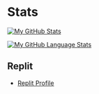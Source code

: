 # Stats

[![My GitHub Stats](https://github-readme-stats.vercel.app/api/?username=Mr-Cuda&count_private=true&theme=dracula&showicons=true)]()


[![My GitHub Language Stats](https://github-readme-stats.vercel.app/api/top-langs/?username=Mr-Cuda&langs_count=5&theme=dracula)]()


## Replit


- [Replit Profile](https://replit.com/@MrCuda)
